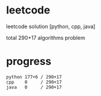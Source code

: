 # leetcode
leetcode solution [python, cpp, java]

total 290+17 algorithms problem
# progress	
	python 177+6 / 290+17
	cpp    0     / 290+17
	java   0     / 290+17
